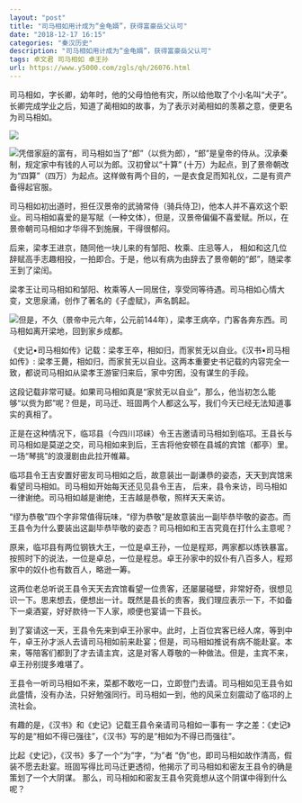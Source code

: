 ```yaml
---
layout: "post"
title: "司马相如用计成为“金龟婿”，获得富豪岳父认可"
date: "2018-12-17 16:15"
categories: "秦汉历史"
description: "司马相如用计成为“金龟婿”，获得富豪岳父认可"
tags: 卓文君 司马相如 卓王孙
url: https://www.y5000.com/zgls/qh/26076.html
---
```






司马相如，字长卿，幼年时，他的父母怕他有灾，所以给他取了个小名叫“犬子”。长卿完成学业之后，知道了蔺相如的故事，为了表示对蔺相如的羡慕之意，便更名为司马相如。

![](https://img.y5000.com/uploads/allimg/171023/13-1G023163Z5493.jpg)

![](https://img.y5000.comfile:///C:%5CUsers%5CADMINI~1%5CAppData%5CLocal%5CTemp%5Cksohtml%5Cwps247B.tmp.png)凭借家庭的富有，司马相如当了“郎”（以赀为郎），“郎”是皇帝的侍从。汉承秦制，规定家中有钱的人可以为郎。汉初曾以“十算”
(十万）为起点，到了景帝朝改为“四算”（四万）为起点。这样做有两个目的，一是衣食足而知礼仪，二是有资产备得起官服。

司马相如初出道时，担任汉景帝的武骑常侍（骑兵侍卫)，他本人并不喜欢这个职业。司马相如喜爱的是写賦（一种文体），但是，汉景帝偏偏不喜爱赋。所以，在景帝朝司马相如才华得不到施展，干得很郁闷。

后来，梁孝王进京，随同他一块儿来的有邹阳、枚乘、庄忌等人，
相如和这几位辞赋高手志趣相投，一拍即合。于是，他以有病为由辞去了景帝朝的“郎”，随梁孝王到了梁闰。

梁孝王让司马相如和邹阳、枚乘等人一同居住，享受同等待遇。司马相如心情大变，文思泉涌，创作了著名的《子虚赋》，声名鹊起。

![](https://img.y5000.comfile:///C:%5CUsers%5CADMINI~1%5CAppData%5CLocal%5CTemp%5Cksohtml%5Cwps248B.tmp.png)但是，不久（景帝中元六年，公元前144年），梁孝王病卒，门客各奔东西。司马相如离开梁地，回到家乡成都。

《史记•司马相如传》记载：梁孝王卒，相如归，而家贫无以自业。《汉书•司马相如传》:
梁孝王薨，相如归，而家贫无以自业。这两本重要史书记载的内容完全一致，都说司马相如从梁孝王游宦归来后，家中穷困，没有谋生的手段。

这段记载非常可疑。如果司马相如真是“家贫无以自业”，那么，他当初怎么能够“以赀为郎”呢？但是，司马迁、班固两个人都这么写，我们今天已经无法知道事实的真相了。

正是在这种情况下，临邛县（今四川邛崃）令王吉邀请司马相如到临邛。王县长与司马相如是莫逆之交，司马相如来到后，王吉将他安顿在县城的宾馆（都亭）里。一场“琴挑”的浪漫剧由此拉开帷幕。

临邛县令王吉安置好密友司马相如之后，故意装出一副谦恭的姿态，天天到宾馆来看望司马相如。司马相如开始每天还见见县令王吉，
后来，县令来访，司马相如一律谢绝。司马相如越是谢绝，王吉越是恭敬，照样天天来访。

“缪为恭敬”四个字非常值得玩味，“缪为恭敬”是故意装出一副毕恭毕敬的姿态。而王县令为什么要装出这副毕恭毕敬的姿态？司马相如和王吉究竟在打什么主意呢？

原来，临邛县有两位钢铁大王，一位是卓王孙，一位是程郑，两家都以炼铁暴富。按照时下的说法，一位是卓总，一位是程总。卓王孙家中的奴仆有八百多人，程郑家中的奴仆也有数百人，略逊一筹。

这两位老总听说王县令天天去宾馆看望一位贵客，还屡屡碰壁，非常好奇，很想见识一下。思来想去，便想出一计。既然是县长的贵客，我们理应表示一下，不如备下一桌酒宴，好好款待一下人家，顺便也宴请一下县长。

到了宴请这一天，王县令先来到卓王孙家中。此时，上百位宾客已经人席，等到中午，卓王孙才派人去请司马相如前来赴宴；但是，司马相如推说有病不能赴宴。本来，等陪客们都到了才去请主宾，这是对客人尊敬的一种做法。但是，主宾不来，卓王孙别提多难堪了。

王县令一听司马相如不来，菜都不敢吃一口，立即登门去请。司马相如见王县令如此盛情，没有办法，只好勉强同行。司马相如一到，他的风采立刻震动了临邛的上流社会。

有趣的是，《汉书》和《史记》记载王县令亲请司马相如一事有一 字之差：《史记》写的是“相如不得已强往”，《汉书》写的是“相如为不得已而强往”。

比起《史记》，《汉书》多了一个“为”字，“为”者
“伪”也，即司马相如故作清高，假装不愿去赴宴。班固写得比司马迁更透彻，他揭示了司马相如和密友王县令的确是策划了一个大阴谋。
那么，司马相如和密友王县令究竟想从这个阴谋中得到什么呢？
